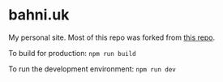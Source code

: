 # bahni.uk
My personal site. Most of this repo was forked from [this repo](https://github.com/ryanbahniuk/draggable-svg).

To build for production:
`npm run build`

To run the development environment:
`npm run dev`
